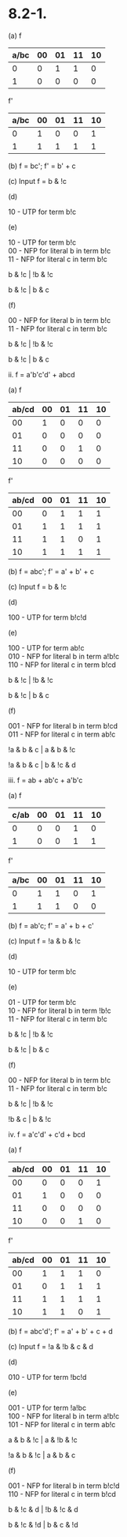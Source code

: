 # 8.2-1.

(a) f

|a/bc|00  |01  |11  |10  |
|:---|:---|:---|:---|:---|
|0   |0   |1   |1   |0   |
|1   |0   |0   |0   |0   |

f'

|a/bc|00  |01  |11  |10  |
|:---|:---|:---|:---|:---|
|0   |1   |0   |0   |1   |
|1   |1   |1   |1   |1   |

(b) f = bc'; f' = b' + c

(c) Input f = b & !c

(d)

10 - UTP for term b!c

(e)

10 - UTP for term b!c  
00 - NFP for literal b in term b!c  
11 - NFP for literal c in term b!c  

b & !c | !b & !c  

b & !c | b & c

(f) 

00 - NFP for literal b in term b!c  
11 - NFP for literal c in term b!c

b & !c | !b & !c  

b & !c | b & c  

ii. f = a'b'c'd' + abcd

(a) f

|ab/cd|00  |01  |11  |10  |
|:----|:---|:---|:---|:---|
|00   |1   |0   |0   |0   |
|01   |0   |0   |0   |0   |
|11   |0   |0   |1   |0   |
|10   |0   |0   |0   |0   |

f'

|ab/cd|00  |01  |11  |10  |
|:----|:---|:---|:---|:---|
|00   |0   |1   |1   |1   |
|01   |1   |1   |1   |1   |
|11   |1   |1   |0   |1   |
|10   |1   |1   |1   |1   |


(b) f = abc'; f' = a' + b' + c

(c) Input f = b & !c

(d)

100 - UTP for term b!c!d

(e)

100 - UTP for term ab!c  
010 - NFP for literal b in term a!b!c  
110 - NFP for literal c in term b!cd  

b & !c | !b & !c  

b & !c | b & c

(f) 

001 - NFP for literal b in term b!cd  
011 - NFP for literal c in term ab!c

!a & b & c | a & b & !c  

!a & b & c | b & !c & d  

iii. f = ab + ab'c + a'b'c

(a) f

|c/ab|00  |01  |11  |10  |
|:---|:---|:---|:---|:---|
|0   |0   |0   |1   |0   |
|1   |0   |0   |1   |1   |

f'

|a/bc|00  |01  |11  |10  |
|:---|:---|:---|:---|:---|
|0   |1   |1   |0   |1   |
|1   |1   |1   |0   |0   |

(b) f = ab'c; f' = a' + b + c'

(c) Input f = !a & b & !c

(d)

10 - UTP for term b!c

(e)

01 - UTP for term b!c  
10 - NFP for literal b in term !b!c  
11 - NFP for literal c in term b!c  

b & !c | !b & !c  

b & !c | b & c

(f) 

00 - NFP for literal b in term b!c  
11 - NFP for literal c in term b!c

b & !c | !b & !c  

!b & c | b & !c  

iv. f = a'c'd' + c'd + bcd

(a) f

|ab/cd|00  |01  |11  |10  |
|:----|:---|:---|:---|:---|
|00   |0   |0   |0   |1   |
|01   |1   |0   |0   |0   |
|11   |0   |0   |0   |0   |
|10   |0   |0   |1   |0   |

f'

|ab/cd|00  |01  |11  |10  |
|:----|:---|:---|:---|:---|
|00   |1   |1   |1   |0   |
|01   |0   |1   |1   |1   |
|11   |1   |1   |1   |1   |
|10   |1   |1   |0   |1   |

(b) f = abc'd'; f' = a' + b' + c + d

(c) Input f = !a & !b & c & d

(d)

010 - UTP for term !bc!d

(e)

001 - UTP for term !a!bc  
100 - NFP for literal b in term a!b!c  
101 - NFP for literal c in term ab!c  

a & b & !c | a & !b & !c  

!a & b & !c | a & b & c

(f) 

001 - NFP for literal b in term b!c!d  
110 - NFP for literal c in term b!cd

b & !c & d | !b & !c & d 

b & !c & !d | b & c & !d  
